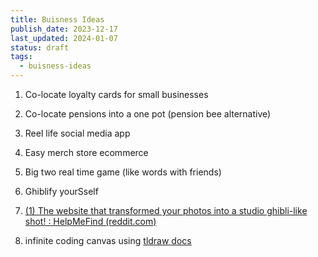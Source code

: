 ```yaml
---
title: Buisness Ideas
publish_date: 2023-12-17
last_updated: 2024-01-07
status: draft
tags:
  - buisness-ideas
---
```

1. Co-locate loyalty cards for small  businesses
2. Co-locate pensions into a one pot (pension bee alternative)
3. Reel life social media app
4. Easy merch store ecommerce
5. Big two real time game (like words with friends)
6. Ghiblify yourSself
  1. [(1) The website that transformed your photos into a studio ghibli-like shot! : HelpMeFind (reddit.com)](https://www.reddit.com/r/HelpMeFind/comments/arvqcf/the_website_that_transformed_your_photos_into_a/?onetap_auto=true)
     
7. infinite coding canvas using [tldraw docs](https://tldraw.dev/)